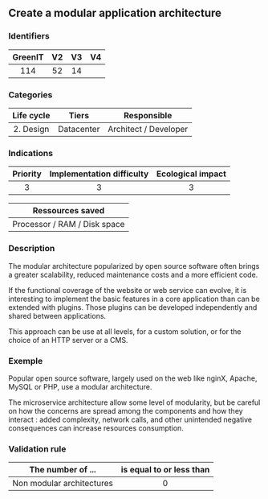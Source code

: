 ## Create a modular application architecture

### Identifiers

| GreenIT | V2  | V3  | V4  |
|:-------:|:---:|:---:|:---:|
|   114   | 52  | 14  |     |

### Categories

| Life cycle |   Tiers    |      Responsible      |
|:----------:|:----------:|:---------------------:|
| 2. Design  | Datacenter | Architect / Developer |

### Indications

| Priority | Implementation difficulty | Ecological impact |
|:--------:|:-------------------------:|:-----------------:|
|    3     |             3             |         3         |

|       Ressources saved       |
|:----------------------------:|
| Processor / RAM / Disk space |

### Description

The modular architecture popularized by open source software often brings a greater scalability, reduced maintenance costs 
and a more efficient code.

If the functional coverage of the website or web service can evolve, it is interesting to implement the basic
features in a core application than can be extended with plugins. Those plugins can be developed independently and
shared between applications.

This approach can be use at all levels, for a custom solution, or for the choice of an HTTP server or a CMS.

### Exemple

Popular open source software, largely used on the web like nginX, Apache, MySQL or PHP, use a modular architecture.

The microservice architecture allow some level of modularity, but be careful on how the concerns are spread among the 
components and how they interact : added complexity, network calls, and other unintended negative consequences can 
increase resources consumption.

### Validation rule

| The number of ...         | is equal to or less than |  
|---------------------------|:------------------------:|
| Non modular architectures |             0            |
